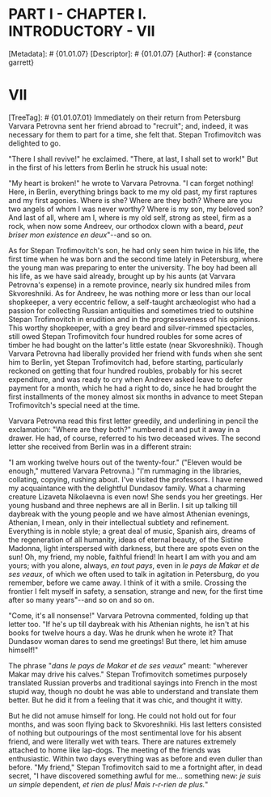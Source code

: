 # PART I - CHAPTER I. INTRODUCTORY - VII
[Metadata]: # {01.01.07}
[Descriptor]: # {01.01.07}
[Author]: # {constance garrett}
# VII
[TreeTag]: # {01.01.07.01}
Immediately on their return from Petersburg Varvara Petrovna sent her friend
abroad to "recruit"; and, indeed, it was necessary for them to part for a time,
she felt that. Stepan Trofimovitch was delighted to go.

"There I shall revive!" he exclaimed. "There, at last, I shall set to work!"
But in the first of his letters from Berlin he struck his usual note:

"My heart is broken!" he wrote to Varvara Petrovna. "I can forget nothing!
Here, in Berlin, everything brings back to me my old past, my first raptures
and my first agonies. Where is she? Where are they both? Where are you two
angels of whom I was never worthy? Where is my son, my beloved son? And last of
all, where am I, where is my old self, strong as steel, firm as a rock, when
now some Andreev, our orthodox clown with a beard, _peut briser mon existence
en deux_"--and so on.

As for Stepan Trofimovitch's son, he had only seen him twice in his life, the
first time when he was born and the second time lately in Petersburg, where the
young man was preparing to enter the university. The boy had been all his life,
as we have said already, brought up by his aunts (at Varvara Petrovna's
expense) in a remote province, nearly six hundred miles from Skvoreshniki. As
for Andreev, he was nothing more or less than our local shopkeeper, a very
eccentric fellow, a self-taught archæologist who had a passion for collecting
Russian antiquities and sometimes tried to outshine Stepan Trofimovitch in
erudition and in the progressiveness of his opinions. This worthy shopkeeper,
with a grey beard and silver-rimmed spectacles, still owed Stepan Trofimovitch
four hundred roubles for some acres of timber he had bought on the latter's
little estate (near Skvoreshniki). Though Varvara Petrovna had liberally
provided her friend with funds when she sent him to Berlin, yet Stepan
Trofimovitch had, before starting, particularly reckoned on getting that four
hundred roubles, probably for his secret expenditure, and was ready to cry when
Andreev asked leave to defer payment for a month, which he had a right to do,
since he had brought the first installments of the money almost six months in
advance to meet Stepan Trofimovitch's special need at the time.

Varvara Petrovna read this first letter greedily, and underlining in pencil the
exclamation: "Where are they both?" numbered it and put it away in a drawer. He
had, of course, referred to his two deceased wives. The second letter she
received from Berlin was in a different strain:

"I am working twelve hours out of the twenty-four." ("Eleven would be enough,"
muttered Varvara Petrovna.) "I'm rummaging in the libraries, collating,
copying, rushing about. I've visited the professors. I have renewed my
acquaintance with the delightful Dundasov family. What a charming creature
Lizaveta Nikolaevna is even now! She sends you her greetings. Her young husband
and three nephews are all in Berlin. I sit up talking till daybreak with the
young people and we have almost Athenian evenings, Athenian, I mean, only in
their intellectual subtlety and refinement. Everything is in noble style; a
great deal of music, Spanish airs, dreams of the regeneration of all humanity,
ideas of eternal beauty, of the Sistine Madonna, light interspersed with
darkness, but there are spots even on the sun! Oh, my friend, my noble,
faithful friend! In heart I am with you and am yours; with you alone, always,
_en tout pays_, even in _le pays de Makar et de ses veaux_, of which we often
used to talk in agitation in Petersburg, do you remember, before we came away.
I think of it with a smile. Crossing the frontier I felt myself in safety, a
sensation, strange and new, for the first time after so many years"--and so on
and so on.

"Come, it's all nonsense!" Varvara Petrovna commented, folding up that letter
too. "If he's up till daybreak with his Athenian nights, he isn't at his books
for twelve hours a day. Was he drunk when he wrote it? That Dundasov woman
dares to send me greetings! But there, let him amuse himself!"

The phrase "_dans le pays de Makar et de ses veaux_" meant: "wherever Makar may
drive his calves." Stepan Trofimovitch sometimes purposely translated Russian
proverbs and traditional sayings into French in the most stupid way, though no
doubt he was able to understand and translate them better. But he did it from a
feeling that it was chic, and thought it witty.

But he did not amuse himself for long. He could not hold out for four months,
and was soon flying back to Skvoreshniki. His last letters consisted of nothing
but outpourings of the most sentimental love for his absent friend, and were
literally wet with tears. There are natures extremely attached to home like
lap-dogs. The meeting of the friends was enthusiastic. Within two days
everything was as before and even duller than before. "My friend," Stepan
Trofimovitch said to me a fortnight after, in dead secret, "I have discovered
something awful for me... something new: _je suis un simple_ dependent, _et
rien de plus! Mais r-r-rien de plus._"

